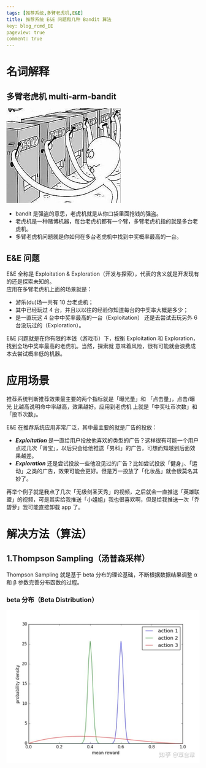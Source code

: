 ```yaml
---
tags: [推荐系统,多臂老虎机,E&E]
title: 推荐系统 E&E 问题和几种 Bandit 算法
key: blog_rcmd_EE
pageview: true
comment: true
---
```


# 名词解释
## 多臂老虎机 multi-arm-bandit
![avatar](https://github.com/logosty/logosty.github.io/blob/master/assets/images/Screenshot/multi-arm-bandit.jpg?raw=true)  
+ bandit 是强盗的意思，老虎机就是从你口袋里面抢钱的强盗。
+ 老虎机是一种赌博机器，每台老虎机都有一个臂，多臂老虎机指的就是多台老虎机。  
+ 多臂老虎机问题就是你如何在多台老虎机中找到中奖概率最高的一台。  
## E&E 问题
E&E 全称是 Exploitation & Exploration（开发与探索），代表的含义就是开发现有的还是探索未知的。  
应用在多臂老虎机上面的场景就是：  
+ 游乐(du)场一共有 10 台老虎机；
+ 其中已经玩过 4 台，并且以以往的经验你知道每台的中奖率大概是多少；
+ 是一直玩这 4 台中中奖率最高的一台（Exploitation） 还是去尝试去玩另外 6 台没玩过的（Exploration）。  

E&E 问题就是在你有限的本钱（游戏币）下，权衡 Exploitation 和 Exploration，找到全场中奖率最高的老虎机。当然，探索就
意味着风险，很有可能就会浪费成本去尝试概率低的机器。


# 应用场景
推荐系统判断推荐效果最主要的两个指标就是「曝光量」和 「点击量」，点击/曝光 比越高说明命中率越高，效果越好。应用到老虎机
上就是「中奖吐币次数」和「投币次数」。  

E&E 在推荐系统应用非常广泛，其中最主要的就是广告的投放：
+ ***Exploitation*** 是一直给用户投放他喜欢的类型的广告？这样很有可能一个用户点过几次「肾宝」，以后只会给他推送「男科」的广告，可想而知越到后面效果越差。
+ ***Exploration*** 还是尝试投放一些他没见过的广告？比如尝试投放「健身」、「运动」之类的广告，效果可能会更好。但是万一投放了「化妆品」就会很莫名其妙了。  

再举个例子就是我点了几次「无极剑圣天秀」的视频，之后就会一直推送「英雄联盟」的视频，可是其实给我推送「小姐姐」我也很喜欢啊，但是给我推送一次「乔碧萝」我可能直接卸载 app 了。


# 解决方法（算法）
## 1.Thompson Sampling（汤普森采样）
Thompson Sampling 就是基于 beta 分布的理论基础，不断根据数据结果调整 α 和 β 参数完善分布函数的过程。
### beta 分布（Beta Distribution）
![avatar](https://github.com/logosty/logosty.github.io/blob/master/assets/images/Screenshot/beta%20%E5%88%86%E5%B8%83.jpg?raw=true)





